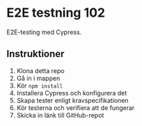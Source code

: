# E2E testning 102

E2E-testing med Cypress.

## Instruktioner

1. Klona detta repo
2. Gå in i mappen
3. Kör `npm install`
4. Installera Cypress och konfigurera det
5. Skapa tester enligt kravspecifikationen
6. Kör testerna och verifiera att de fungerar
7. Skicka in länk till GitHub-repot
